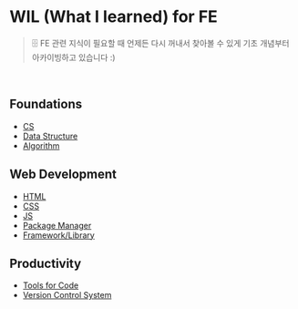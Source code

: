 # WIL (What I learned) for FE

> 🗄️ FE 관련 지식이 필요할 때 언제든 다시 꺼내서 찾아볼 수 있게 기초 개념부터 아카이빙하고 있습니다 :)

<br>

## Foundations

- [CS]()
- [Data Structure]()
- [Algorithm]()

## Web Development

- [HTML]()
- [CSS]()
- [JS](https://github.com/jacenam/WIL-archive/tree/main/Web-Development/JS)
- [Package Manager]()
- [Framework/Library]()

## Productivity

- [Tools for Code]()
- [Version Control System]()

